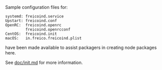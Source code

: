 Sample configuration files for:
```
systemd: freicoind.service
Upstart: freicoind.conf
OpenRC:  freicoind.openrc
         freicoind.openrcconf
CentOS:  freicoind.init
macOS:   in.freico.freicoind.plist
```
have been made available to assist packagers in creating node packages here.

See [doc/init.md](../../doc/init.md) for more information.
